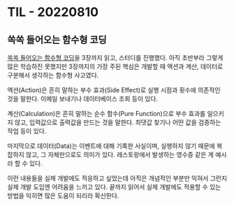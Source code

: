 # TIL - 20220810

## 쏙쏙 들어오는 함수형 코딩

[쏙쏙 들어오는 함수형 코딩](https://book.naver.com/bookdb/book_detail.naver?bid=22335781)을 3장까지 읽고, 스터디를 진행했다. 아직 초반부라 그렇게 많은 학습하진 못했지만 3장까지의 가장 주된 핵심은 개발할 때 액션과 계산, 데이터로 구분해서 생각하는 함수형 사고였다.

액션(Action)은 흔히 말하는 부수 효과(Side Effect)로 실행 시점과 횟수에 의존적인 것을 말한다. 이메일 보내기나 데이터베이스 조회 등이 있다.

계산(Calculation)은 흔히 말하는 순수 함수(Pure Function)으로 부수 효과를 일으키지 않고, 입력값으로 출력값을 만드는 것을 말한다. 최댓값 찾기나 어떤 값을 검증하는 작업 등이 있다.

마지막으로 데이터(Data)는 이벤트에 대해 기록한 사실이며, 실행하지 않기 때문에 복잡하지 않고, 그 자체만으로도 의미가 있다. 레스토랑에서 발생하는 영수증 같은 게 예시라 할 수 있다.

이런 내용들을 실제 개발에도 적응하고 싶었는데 아직은 개념적인 부분만 익혀서 그런지 실제 개발 도입엔 어려움을 느끼고 있다. 끝까지 읽어서 실제 개발에도 적용할 수 있는 방법을 익히면 많은 도움이 되리라 확신한다.
